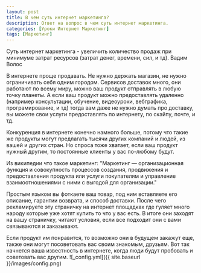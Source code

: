 ```yaml
---
layout: post
title: В чем суть интернет маркетинга?
description: Ответ на вопрос в чем суть интернет маркетинга.
categories: [Уроки Интернет Маркетинг]
tags: [Маркетинг]
---
```

Суть интернет маркетинга - увеличить количество продаж при минимуме затрат ресурсов (затрат денег, времени, сил, и тд). Вадим Волос

В интернете проще продавать. Не нужно держать магазин, не нужно ограничивать себя одним городом. Сервисов доставок много, они работают по всему миру, можно ваш продукт отправлять в любую точку планеты. А если ваш продукт можно предоставлять удаленно (например консультации, обучение, видеоуроки, вебграфика, програмирование, и тд) тогда вам даже не нужно думать про доставку, вы можете свои услуги предоставлять по интернету, по скайпу, почте, и тд.

Конкуренция в интернете конечно намного больше, потому что такие же продукты могут предлагать тысячи других компаний и людей, из вашей и других стран. Но спроса тоже хватает, если ваш продукт нужный другим, то постоянные клиенты у вас по-любому будут.

Из википедии что такое маркетинг: "Маркетинг —  организационная функция и совокупность процессов создания, продвижения и предоставления продукта или услуги покупателям и управление взаимоотношениями с ними с выгодой для организации."


Простым языком вы фоткаете ваш товар, под ним вставляете его описание, гарантии возврата, и способ доставки. После чего рекламируете эту страничку на интернет площадках где гуляет много народу которые уже хотят купить то что у вас есть. В итоге они заходят на вашу страничку, читают условия, если все подходит они с вами связываются и заказывают.

Если продукт им понравится, то возможно они в будущем закажут еще, также они могут посоветовать вас своим знакомым, друзьям. Вот так начнется ваша известность в интернете, когда люди будут пробовать и советовать вас другим.
![_config.yml]({{ site.baseurl }}/images/config.png)
